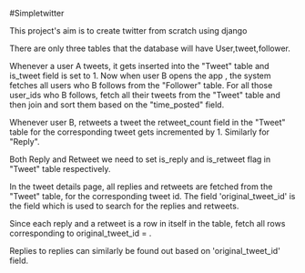#Simpletwitter

This project's aim is to create twitter from scratch using django 

There are only three tables that the database will have User,tweet,follower.

Whenever a user A tweets, it gets inserted into the "Tweet" table and is_tweet field is set to 1. Now when user B opens the app
, the system fetches all users who B follows from the "Follower" table. For all those user_ids who B follows, fetch all their tweets
from the "Tweet" table and then join and sort them based on the "time_posted" field.

Whenever user B, retweets a tweet the retweet_count field in the "Tweet" table for the corresponding tweet gets incremented by 1.
Similarly for "Reply". 

Both Reply and Retweet we need to set is_reply and is_retweet flag in "Tweet" table respectively.

In the tweet details page, all replies and retweets are fetched from the "Tweet" table, for the corresponding tweet id.
The field 'original_tweet_id' is the field which is used to search for the replies and retweets.

Since each reply and a retweet is a row in itself in the table, fetch all rows corresponding to original_tweet_id = <current tweet id>.

Replies to replies can similarly be found out based on 'original_tweet_id' field.

